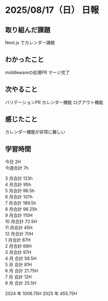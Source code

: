# 2025/08/17（日） 日報

## 取り組んだ課題
Next.js でカレンダー課題

## わかったこと
middlewareの処理PR マージ完了

## 次やること
バリデーションPR
カレンダー機能
ログアウト機能


## 感じたこと
カレンダー機能が非常に難しい

## 学習時間

今日 2H
<br />
今週合計 7h
<br />

3 月合計 123h
<br />
4 月合計 95h
<br />
5 月合計 98.5h
<br />
6 月合計 107h
<br />
7 月合計 189.5h
<br />
8 月合計 96.25h
<br />
9 月合計 110H
<br />
10 月合計 72.5H
<br />
11 月合計 45H
<br />
12 月合計 70H
<br />
1 月合計 87H
<br />
2 月合計 69H
<br />
3 月合計 97H
<br />
4 月 合計 58.5H
<br />
5 月 合計 81H
<br />
6 月 合計 21.75H
<br />
7 月 合計 12H
<br />
8 月 合計 25.5H

2024 年 1006.75H
2025 年 455.75H
